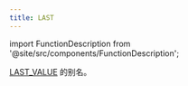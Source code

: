 ```yaml
---
title: LAST
---
```


import FunctionDescription from '@site/src/components/FunctionDescription';

<FunctionDescription description="引入版本：v1.1.50"/>

[LAST_VALUE](last-value.md) 的别名。